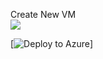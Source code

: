 Create New VM <br>
<a href="https://portal.azure.com/#create/Microsoft.Template/uri/https%3A%2F%2Fraw.githubusercontent.com%2FKeeganWalsh%2FPowerDump%2Fmaster%2FAzure%2FTemplates%2FNew-VM%2Fazuredeploy.json?ptmpl=https%3A%2F%2Fraw.githubusercontent.com%2FKeeganWalsh%2FPowerDump%2Fmaster%2FAzure%2FTemplates%2FNew-VM%2Fazuredeploy.parameters.json" target="_blank">
    <img src="http://azuredeploy.net/deploybutton.png"/>
</a>

[![Deploy to Azure](http://azuredeploy.net/deploybutton.svg)]
